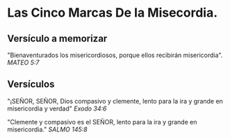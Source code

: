 # Las Cinco Marcas De la Misecordia.

## Versículo a memorizar
"Bienaventurados los misericordiosos, porque ellos recibirán misericordia".
*MATEO 5:7*
## Versículos

"¡SEÑOR, SEÑOR, Dios compasivo y clemente, lento para la ira y grande en misericordia y verdad"
*Exodo 34:6*

"Clemente y compasivo es el SEÑOR, lento para la ira y grande en misericordia."
*SALMO 145:8*
